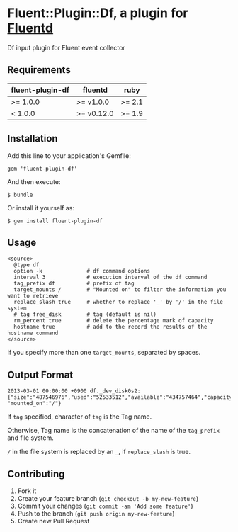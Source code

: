 # Fluent::Plugin::Df, a plugin for [Fluentd](http://fluentd.org)

Df input plugin for Fluent event collector

## Requirements

| fluent-plugin-df  | fluentd    | ruby |
|-------------------|------------|------|
| >= 1.0.0          | >= v1.0.0  | >= 2.1 |
|  < 1.0.0          | >= v0.12.0 | >= 1.9 |

## Installation

Add this line to your application's Gemfile:

    gem 'fluent-plugin-df'

And then execute:

    $ bundle

Or install it yourself as:

    $ gem install fluent-plugin-df

## Usage

    <source>
      @type df
      option -k              # df command options
      interval 3             # execution interval of the df command
      tag_prefix df          # prefix of tag
      target_mounts /        # "Mounted on" to filter the information you want to retrieve
      replace_slash true     # whether to replace '_' by '/' in the file system
      # tag free_disk        # tag (default is nil)
      rm_percent true        # delete the percentage mark of capacity
      hostname true          # add to the record the results of the hostname command
    </source>

  If you specify more than one `target_mounts`, separated by spaces.

## Output Format

    2013-03-01 00:00:00 +0900 df._dev_disk0s2: {"size":"487546976","used":"52533512","available":"434757464","capacity":"11","hostname":"my.local", "mounted_on":"/"}

  If `tag` specified, character of `tag` is the Tag name.

  Otherwise, Tag name is the concatenation of the name of the `tag_prefix` and file system.

  `/` in the file system is replaced by an `_`, if `replace_slash` is true.

## Contributing

1. Fork it
2. Create your feature branch (`git checkout -b my-new-feature`)
3. Commit your changes (`git commit -am 'Add some feature'`)
4. Push to the branch (`git push origin my-new-feature`)
5. Create new Pull Request
